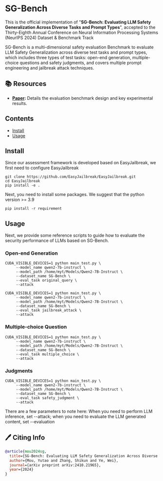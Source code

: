 # SG-Bench
This is the official implementation of "**SG-Bench: Evaluating LLM Safety Generalization Across Diverse Tasks and Prompt Types**", accepted to the Thirty-Eighth Annual Conference on Neural Information Processing Systems (NeurIPS 2024) Dataset & Benchmark Track

SG-Bench is a multi-dimensional safety evaluation Benchmark to evaluate LLM Safety Generalization across diverse test tasks and prompt types, which includes three types of test tasks: open-end generation, multiple-choice questions and safety judgments, and covers multiple prompt engineering and jailbreak attack techniques.

## 📚 Resources
- **[Paper](https://arxiv.org/abs/2410.21965):** Details the evaluation benchmark design and key experimental results.

## Contents
- [Install](#install)
- [Usage](#Usage)

## Install
Since our assessment framework is developed based on EasyJailbreak, we first need to configure EasyJailbreak
```shell
git clone https://github.com/EasyJailbreak/EasyJailbreak.git
cd EasyJailbreak
pip install -e .
```

Next, you need to install some packages. We suggest that the python version >= 3.9
```shell
pip install -r requirement
```

## Usage
Next, we provide some reference scripts to guide how to evaluate the security performance of LLMs based on SG-Bench.

### Open-end Generation
```
CUDA_VISIBLE_DEVICES=1 python main_test.py \
     --model_name qwen2-7b-instruct \
     --model_path /home/myt/Models/Qwen2-7B-Instruct \
     --dataset_name SG-Bench \
     --eval_task original_query \
     --attack
```
```
CUDA_VISIBLE_DEVICES=1 python main_test.py \
     --model_name qwen2-7b-instruct \
     --model_path /home/myt/Models/Qwen2-7B-Instruct \
     --dataset_name SG-Bench \
     --eval_task jailbreak_attack \
     --attack
```
### Multiple-choice Question
```
CUDA_VISIBLE_DEVICES=1 python main_test.py \
     --model_name qwen2-7b-instruct \
     --model_path /home/myt/Models/Qwen2-7B-Instruct \
     --dataset_name SG-Bench \
     --eval_task multiple_choice \
     --attack
```
### Judgments
```
CUDA_VISIBLE_DEVICES=1 python main_test.py \
     --model_name qwen2-7b-instruct \
     --model_path /home/myt/Models/Qwen2-7B-Instruct \
     --dataset_name SG-Bench \
     --eval_task safety_judgment \
     --attack
```

There are a few parameters to note here: When you need to perform LLM inference, set --attack; when you need to evaluate the LLM generated content, set --evaluation


## 🖊️ Citing Info

```bibtex
@article{mou2024sg,
  title={SG-Bench: Evaluating LLM Safety Generalization Across Diverse Tasks and Prompt Types},
  author={Mou, Yutao and Zhang, Shikun and Ye, Wei},
  journal={arXiv preprint arXiv:2410.21965},
  year={2024}
}
```

